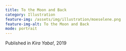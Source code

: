 ```yaml
---
title: To the Moon and Back
category: Illustration
feature-img: /assets/img/illustration/moeselene.png
feature-img-alt: To the Moon and Back
mode: portrait
---
```


Published in *Kira Yaba!*, 2019
